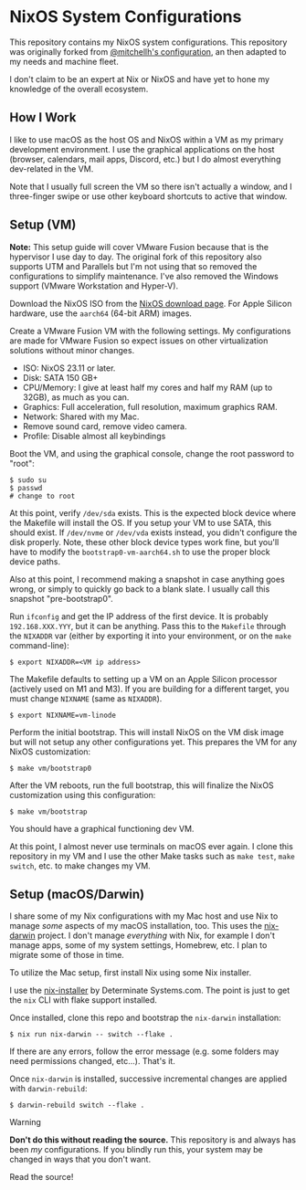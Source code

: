 # NixOS System Configurations

This repository contains my NixOS system configurations. This repository was originally forked from
[@mitchellh's configuration](https://github.com/mitchellh/nixos-config), an then adapted to my needs
and machine fleet.

I don't claim to be an expert at Nix or NixOS and have yet to hone my knowledge of the overall
ecosystem.

## How I Work

I like to use macOS as the host OS and NixOS within a VM as my primary development environment. I
use the graphical applications on the host (browser, calendars, mail apps, Discord, etc.) but I do
almost everything dev-related in the VM.

Note that I usually full screen the VM so there isn't actually a window, and I three-finger swipe or
use other keyboard shortcuts to active that window.

## Setup (VM)

**Note:** This setup guide will cover VMware Fusion because that is the hypervisor I use day to day.
The original fork of this repository also supports UTM  and Parallels  but I'm not using that so
removed the configurations to simplify maintenance. I've also removed the Windows support (VMware
Workstation and Hyper-V).

Download the NixOS ISO from the [NixOS download page](https://nixos.org/download/#nixos-iso).
For Apple Silicon hardware, use the `aarch64` (64-bit ARM) images.

Create a VMware Fusion VM with the following settings. My configurations are made for VMware Fusion
so expect issues on other virtualization solutions without minor changes.

  * ISO: NixOS 23.11 or later.
  * Disk: SATA 150 GB+
  * CPU/Memory: I give at least half my cores and half my RAM (up to 32GB), as much as you can.
  * Graphics: Full acceleration, full resolution, maximum graphics RAM.
  * Network: Shared with my Mac.
  * Remove sound card, remove video camera.
  * Profile: Disable almost all keybindings

Boot the VM, and using the graphical console, change the root password to "root":

```
$ sudo su
$ passwd
# change to root
```

At this point, verify `/dev/sda` exists. This is the expected block device where the Makefile will
install the OS. If you setup your VM to use SATA, this should exist. If `/dev/nvme` or `/dev/vda`
exists instead, you didn't configure the disk properly. Note, these other block device types work
fine, but you'll have to modify the `bootstrap0-vm-aarch64.sh` to use the proper block device paths.

Also at this point, I recommend making a snapshot in case anything goes wrong, or simply to quickly
go back to a blank slate. I usually call this snapshot "pre-bootstrap0".

Run `ifconfig` and get the IP address of the first device. It is probably `192.168.XXX.YYY`, but it
can be anything. Pass this to the `Makefile` through the `NIXADDR` var (either by exporting it into
your environment, or on the `make` command-line):

```
$ export NIXADDR=<VM ip address>
```

The Makefile defaults to setting up a VM on an Apple Silicon processor (actively used on M1 and M3).
If you are building for a different target, you must change `NIXNAME` (same as `NIXADDR`).

```
$ export NIXNAME=vm-linode
```

Perform the initial bootstrap. This will install NixOS on the VM disk image but will not setup any
other configurations yet. This prepares the VM for any NixOS customization:

```
$ make vm/bootstrap0
```

After the VM reboots, run the full bootstrap, this will finalize the NixOS customization using this
configuration:

```
$ make vm/bootstrap
```

You should have a graphical functioning dev VM.

At this point, I almost never use terminals on macOS ever again. I clone this repository in my VM
and I use the other Make tasks such as `make test`, `make switch`, etc. to make changes my VM.

## Setup (macOS/Darwin)

I share some of my Nix configurations with my Mac host and use Nix to manage _some_ aspects of my
macOS installation, too. This uses the [nix-darwin](https://github.com/LnL7/nix-darwin) project. I
don't manage _everything_ with Nix, for example I don't manage apps, some of my system settings,
Homebrew, etc. I plan to migrate some of those in time.

To utilize the Mac setup, first install Nix using some Nix installer.

I use the [nix-installer](https://github.com/DeterminateSystems/nix-installer) by Determinate
Systems.com. The point is just to get the `nix` CLI with flake support installed.

Once installed, clone this repo and bootstrap the `nix-darwin` installation:

```
$ nix run nix-darwin -- switch --flake .
```

If there are any errors, follow the error message (e.g. some folders may need permissions changed,
etc…). That's it.

Once `nix-darwin` is installed, successive incremental changes are applied with `darwin-rebuild`:

```
$ darwin-rebuild switch --flake .
```

>[!WARNING]
>
> **Don't do this without reading the source.**
> This repository is and always has been _my_ configurations. If you blindly run this, your system
> may be changed in ways that you don't want.
>
> Read the source!
